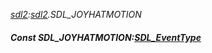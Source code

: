 _[sdl2](../../modules/sdl2/sdl2-module.md):[sdl2](../../modules/sdl2/sdl2-module.md).SDL\_JOYHATMOTION_
##### Const SDL\_JOYHATMOTION:[SDL_EventType](../../modules/sdl2/sdl2-sdl_eventtype.md)
